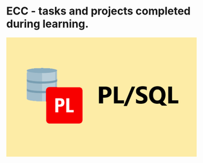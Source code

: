 # ECC - tasks and projects completed during learning.

![Preview](https://github.com/budzynskikarol/pl-sql/blob/main/plsql.png)



